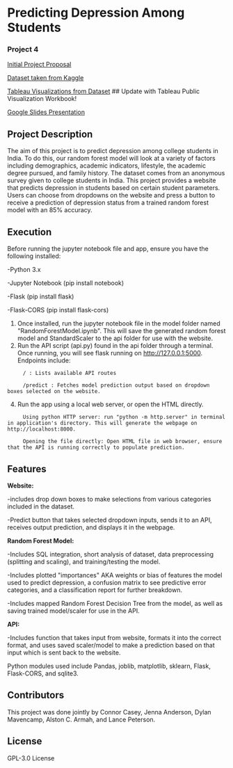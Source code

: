 # Predicting Depression Among Students
### Project 4
[Initial Project Proposal](https://github.com/Sorted-Filtered/Student-Depression/blob/main/Project%20proposal%20-%20project%204.docx)

[Dataset taken from Kaggle](https://www.kaggle.com/datasets/adilshamim8/student-depression-dataset/data)

[Tableau Visualizations from Dataset](https://www.tableau.com)  ## Update with Tableau Public Visualization Workbook!

[Google Slides Presentation](https://docs.google.com/presentation/d/1EdIuKcOOn9DrwLD_oTe0_vwz1WLMgdN1JRT_LCTdI54/edit?usp=sharing)

## Project Description
The aim of this project is to predict depression among college students in India. To do this, our random forest model will look at a variety of factors including demographics, academic indicators, lifestyle, the academic degree pursued, and family history. The dataset comes from an anonymous survey given to college students in India. This project provides a website that predicts depression in students based on certain student parameters. Users can choose from dropdowns on the website and press a button to receive a prediction of depression status from a trained random forest model with an 85% accuracy. 

## Execution
Before running the jupyter notebook file and app, ensure you have the following installed:

-Python 3.x

-Jupyter Notebook (pip install notebook)

-Flask (pip install flask)

-Flask-CORS (pip install flask-cors)

1. Once installed, run the jupyter notebook file in the model folder named "RandomForestModel.ipynb". This will save the generated random forest model and StandardScaler to the api folder for use with the website.
2. Run the API script (api.py) found in the api folder through a terminal. Once running, you will see flask running on http://127.0.0.1:5000. Endpoints include:
```
     / : Lists available API routes
   
     /predict : Fetches model prediction output based on dropdown boxes selected on the website.
```
4. Run the app using a local web server, or open the HTML directly.
```
     Using python HTTP server: run "python -m http.server" in terminal in application's directory. This will generate the webpage on http://localhost:8000.
   
     Opening the file directly: Open HTML file in web browser, ensure that the API is running correctly to populate prediction.
```
## Features
**Website:**

-includes drop down boxes to make selections from various categories included in the dataset.

-Predict button that takes selected dropdown inputs, sends it to an API, receives output prediction, and displays it in the webpage.


**Random Forest Model:**

-Includes SQL integration, short analysis of dataset, data preprocessing (splitting and scaling), and training/testing the model.

-Includes plotted "importances" AKA weights or bias of features the model used to predict depression, a confusion matrix to see predictive error categories, and a classification report for further breakdown.

-Includes mapped Random Forest Decision Tree from the model, as well as saving trained model/scaler for use in the API.


**API:**

-Includes function that takes input from website, formats it into the correct format, and uses saved scaler/model to make a prediction based on that input which is sent back to the website.

Python modules used include Pandas, joblib, matplotlib, sklearn, Flask, Flask-CORS, and sqlite3.


## Contributors
This project was done jointly by Connor Casey, Jenna Anderson, Dylan Mavencamp, Alston C. Armah, and Lance Peterson.

## License
GPL-3.0 License
